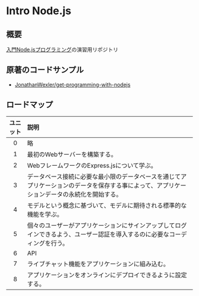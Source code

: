 # Intro Node.js

## 概要

[入門Node.jsプログラミング](https://www.shoeisha.co.jp/book/detail/9784798158624)の演習用リポジトリ

## 原著のコードサンプル

- [JonathanWexler/get-programming-with-nodejs](https://github.com/JonathanWexler/get-programming-with-nodejs)

## ロードマップ

| ユニット | 説明 |
| :---: | :--- |
| 0 | 略 |
| 1 | 最初のWebサーバーを構築する。 |
| 2 | WebフレームワークのExpress.jsについて学ぶ。 |
| 3 | データベース接続に必要な最小限のデータベースを通じてアプリケーションのデータを保存する事によって、アプリケーションデータの永続化を開始する。 |
| 4 | モデルという概念に基づいて、モデルに期待される標準的な機能を学ぶ。 |
| 5 | 個々のユーザーがアプリケーションにサインアップしてログインできるよう、ユーザー認証を導入するのに必要なコーディングを行う。 |
| 6 | API |
| 7 | ライブチャット機能をアプリケーションに組み込む。 |
| 8 | アプリケーションをオンラインにデプロイできるように設定する。 |
